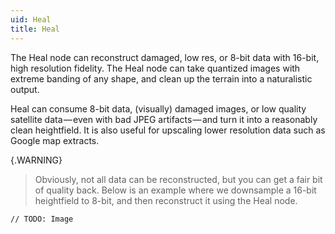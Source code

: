 ```yaml
---
uid: Heal
title: Heal
---
```


The Heal node can reconstruct damaged, low res, or 8-bit data with 16-bit, high resolution fidelity. The Heal node can take quantized images with extreme banding of any shape, and clean up the terrain into a naturalistic output.

Heal can consume 8-bit data, (visually) damaged images, or low quality satellite data — even with bad JPEG artifacts — and turn it into a reasonably clean heightfield. It is also useful for upscaling lower resolution data such as Google map extracts.

{.WARNING} 
> Obviously, not all data can be reconstructed, but you can get a fair bit of quality back. Below is an example where we downsample a 16-bit heightfield to 8-bit, and then reconstruct it using the Heal node.

`// TODO: Image`



